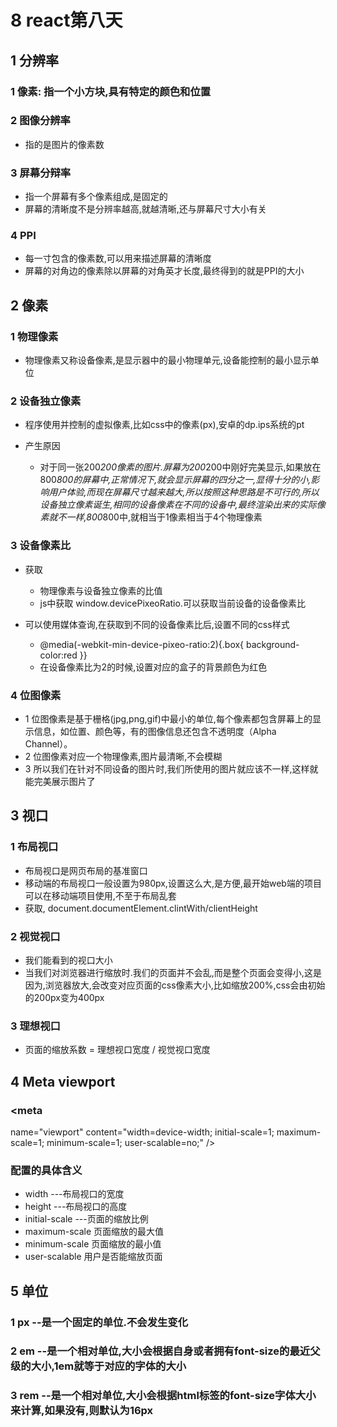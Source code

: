 # 8 react第八天

## 1 分辨率

### 1 像素: 指一个小方块,具有特定的颜色和位置

### 2 图像分辨率

- 指的是图片的像素数

### 3 屏幕分辩率

- 指一个屏幕有多个像素组成,是固定的
- 屏幕的清晰度不是分辨率越高,就越清晰,还与屏幕尺寸大小有关

### 4  PPI 

- 每一寸包含的像素数,可以用来描述屏幕的清晰度
- 屏幕的对角边的像素除以屏幕的对角英才长度,最终得到的就是PPI的大小

## 2 像素

### 1 物理像素 

- 物理像素又称设备像素,是显示器中的最小物理单元,设备能控制的最小显示单位

### 2 设备独立像素

- 程序使用并控制的虚拟像素,比如css中的像素(px),安卓的dp.ips系统的pt
- 产生原因

	-  对于同一张200*200像素的图片.屏幕为200*200中刚好完美显示,如果放在800*800的屏幕中,正常情况下,就会显示屏幕的四分之一,显得十分的小,影响用户体验,而现在屏幕尺寸越来越大,所以按照这种思路是不可行的,所以设备独立像素诞生,相同的设备像素在不同的设备中,最终渲染出来的实际像素就不一样,800*800中,就相当于1像素相当于4个物理像素

### 3 设备像素比

- 获取

	- 物理像素与设备独立像素的比值
	- js中获取  window.devicePixeoRatio.可以获取当前设备的设备像素比

- 可以使用媒体查询,在获取到不同的设备像素比后,设置不同的css样式

	- @media(-webkit-min-device-pixeo-ratio:2){.box{ background-color:red }}
	- 在设备像素比为2的时候,设置对应的盒子的背景颜色为红色

### 4 位图像素

- 1 位图像素是基于栅格(jpg,png,gif)中最小的单位,每个像素都包含屏幕上的显示信息，如位置、颜色等，有的图像信息还包含不透明度（Alpha Channel）。
- 2 位图像素对应一个物理像素,图片最清晰,不会模糊
- 3 所以我们在针对不同设备的图片时,我们所使用的图片就应该不一样,这样就能完美展示图片了

## 3 视口

### 1 布局视口

- 布局视口是网页布局的基准窗口
- 移动端的布局视口一般设置为980px,设置这么大,是方便,最开始web端的项目可以在移动端项目使用,不至于布局乱套
- 获取, document.documentElement.clintWith/clientHeight

### 2 视觉视口

- 我们能看到的视口大小
- 当我们对浏览器进行缩放时.我们的页面并不会乱,而是整个页面会变得小,这是因为,浏览器放大,会改变对应页面的css像素大小,比如缩放200%,css会由初始的200px变为400px

### 3 理想视口

- 页面的缩放系数 = 理想视口宽度 / 视觉视口宽度

## 4 Meta viewport

### <meta
  name="viewport"
  content="width=device-width; initial-scale=1; maximum-scale=1; minimum-scale=1; user-scalable=no;"
/>

### 配置的具体含义

- width  ---布局视口的宽度
- height  ---布局视口的高度
- initial-scale ---页面的缩放比例
- maximum-scale 页面缩放的最大值
- minimum-scale  页面缩放的最小值
- user-scalable 用户是否能缩放页面

## 5 单位

###  1 px --是一个固定的单位.不会发生变化

### 2 em --是一个相对单位,大小会根据自身或者拥有font-size的最近父级的大小,1em就等于对应的字体的大小

### 3 rem --是一个相对单位,大小会根据html标签的font-size字体大小来计算,如果没有,则默认为16px

